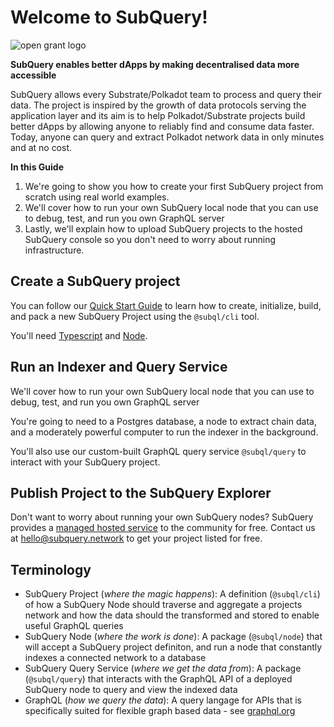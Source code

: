 # Welcome to SubQuery!
![open grant logo](https://raw.githubusercontent.com/w3f/General-Grants-Program/master/src/badge_black.svg)

**SubQuery enables better dApps by making decentralised data more accessible**

SubQuery allows every Substrate/Polkadot team to process and query their data. The project is inspired by the growth of data protocols serving the application layer and its aim is to help Polkadot/Substrate projects build better dApps by allowing anyone to reliably find and consume data faster. Today, anyone can query and extract Polkadot network data in only minutes and at no cost.

**In this Guide**
1. We're going to show you how to create your first SubQuery project from scratch using real world examples.
2. We'll cover how to run your own SubQuery local node that you can use to debug, test, and run you own GraphQL server
3. Lastly, we'll explain how to upload SubQuery projects to the hosted SubQuery console so you don't need to worry about running infrastructure.

## Create a SubQuery project
You can follow our [Quick Start Guide](/quickstart) to learn how to create, initialize, build, and pack a new SubQuery Project using the `@subql/cli` tool.

You'll need [Typescript](https://www.typescriptlang.org/) and  [Node](https://nodejs.org/en/).

## Run an Indexer and Query Service
We'll cover how to run your own SubQuery local node that you can use to debug, test, and run you own GraphQL server

You're going to need to a Postgres database, a node to extract chain data, and a moderately powerful computer to run the indexer in the background.

You'll also use our custom-built GraphQL query service `@subql/query` to interact with your SubQuery project.

## Publish Project to the SubQuery Explorer
Don't want to worry about running your own SubQuery nodes? SubQuery provides a [managed hosted service](https://explorer.subquery.network) to the community for free. Contact us at [hello@subquery.network](mailto:hello@subquery.network) to get your project listed for free.

## Terminology
- SubQuery Project (*where the magic happens*): A definition (`@subql/cli`) of how a SubQuery Node should traverse and aggregate a projects network and how the data should the transformed and stored to enable useful GraphQL queries 
- SubQuery Node (*where the work is done*): A package (`@subql/node`) that will accept a SubQuery project definiton, and run a node that constantly indexes a connected network to a database
- SubQuery Query Service (*where we get the data from*): A package (`@subql/query`) that interacts with the GraphQL API of a deployed SubQuery node to query and view the indexed data
- GraphQL (*how we query the data*): A query langage for APIs that is specifically suited for flexible graph based data - see [graphql.org](https://graphql.org/learn/)